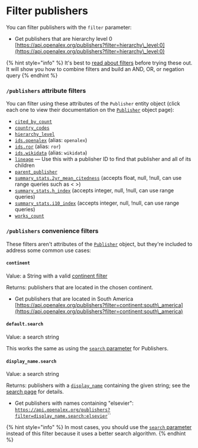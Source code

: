 # Filter publishers

You can filter publishers with the `filter` parameter:

* Get publishers that are hierarchy level 0\
  [https://api.openalex.org/publishers?filter=hierarchy\_level:0](https://api.openalex.org/publishers?filter=hierarchy\_level:0)

{% hint style="info" %}
It's best to [read about filters](../get-lists-of-entities/filter-entity-lists.md) before trying these out. It will show you how to combine filters and build an AND, OR, or negation query
{% endhint %}

### `/publishers` attribute filters

You can filter using these attributes of the `Publisher` entity object (click each one to view their documentation on the [`Publisher`](../../the-data/publishers/publisher-object.md) object page):

* [`cited_by_count`](../../the-data/publishers/publisher-object.md#cited\_by\_count)
* [`country_codes`](../../the-data/publishers/publisher-object.md#country\_codes)
* [`hierarchy_level`](../../the-data/publishers/publisher-object.md#hierarchy\_level)
* [`ids.openalex`](../../the-data/publishers/publisher-object.md#ids) (alias: `openalex`)
* [`ids.ror`](../../the-data/publishers/publisher-object.md#ids) (alias: `ror`)
* [`ids.wikidata`](../../the-data/publishers/publisher-object.md#ids) (alias: `wikidata`)
* [`lineage`](../../the-data/publishers/publisher-object.md#lineage) — Use this with a publisher ID to find that publisher and all of its children
* [`parent_publisher`](../../the-data/publishers/publisher-object.md#parent\_publisher)
* [`summary_stats.2yr_mean_citedness`](../../the-data/publishers/publisher-object.md#summary\_stats) (accepts float, null, !null, can use range queries such as < >)
* [`summary_stats.h_index`](../../the-data/publishers/publisher-object.md#summary\_stats) (accepts integer, null, !null, can use range queries)
* [`summary_stats.i10_index`](../../the-data/publishers/publisher-object.md#summary\_stats) (accepts integer, null, !null, can use range queries)
* [`works_count`](../../the-data/publishers/publisher-object.md#works\_count)

### `/publishers` convenience filters

These filters aren't attributes of the [`Publisher`](../../the-data/publishers/publisher-object.md) object, but they're included to address some common use cases:

#### `continent`

Value: a String with a valid [continent filter](../../the-data/geo/continents.md#filter-by-continent)

Returns: publishers that are located in the chosen continent.

* Get publishers that are located in South America\
  [https://api.openalex.org/publishers?filter=continent:south\_america](https://api.openalex.org/publishers?filter=continent:south\_america)

#### `default.search`

Value: a search string

This works the same as using the [`search` parameter](../../the-data/publishers/search-publishers.md#search-publishers) for Publishers.

#### `display_name.search`

Value: a search string

Returns: publishers with a [`display_name`](../../the-data/publishers/publisher-object.md#display\_name) containing the given string; see the [search page](../../the-data/publishers/search-publishers.md#search-a-specific-field) for details.

* Get publishers with names containing "elsevier":\
  [`https://api.openalex.org/publishers?filter=display_name.search:elsevier`](https://api.openalex.org/publishers?filter=display\_name.search:elsevier)\`\`

{% hint style="info" %}
In most cases, you should use the [`search` parameter](../../the-data/publishers/search-publishers.md) instead of this filter because it uses a better search algorithm.
{% endhint %}
